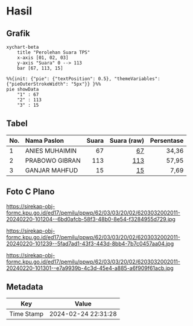 # Hasil

## Grafik

```mermaid
xychart-beta
    title "Perolehan Suara TPS"
    x-axis [01, 02, 03]
    y-axis "Suara" 0 --> 113
    bar [67, 113, 15]
```

```mermaid
%%{init: {"pie": {"textPosition": 0.5}, "themeVariables": {"pieOuterStrokeWidth": "5px"}} }%%
pie showData
    "1" : 67
    "2" : 113
    "3" : 15
```

## Tabel

| No. | Nama Paslon    | Suara | Suara (raw) | Persentase |
|:--- |:-------------- | -----:| -----------:| ----------:|
| 1   | ANIES MUHAIMIN | 67    | [67][p-1]   | 34,36      |
| 2   | PRABOWO GIBRAN | 113   | [113][p-2]  | 57,95      |
| 3   | GANJAR MAHFUD  | 15    | [15][p-3]   | 7,69       |


[p-1]: https://github.com/gigit-pemilu/pemilu-2024-62-kalimantan-tengah/blob/main/pilpres/hitung-suara/sub/62-kalimantan-tengah/sub/03-kapuas/sub/03-kapuas-timur/sub/2002-anjir-serapat-tengah/sub/011-tps/sub/paslon-1.txt
[p-2]: https://github.com/gigit-pemilu/pemilu-2024-62-kalimantan-tengah/blob/main/pilpres/hitung-suara/sub/62-kalimantan-tengah/sub/03-kapuas/sub/03-kapuas-timur/sub/2002-anjir-serapat-tengah/sub/011-tps/sub/paslon-2.txt
[p-3]: https://github.com/gigit-pemilu/pemilu-2024-62-kalimantan-tengah/blob/main/pilpres/hitung-suara/sub/62-kalimantan-tengah/sub/03-kapuas/sub/03-kapuas-timur/sub/2002-anjir-serapat-tengah/sub/011-tps/sub/paslon-3.txt

## Foto C Plano

https://sirekap-obj-formc.kpu.go.id/ed17/pemilu/ppwp/62/03/03/20/02/6203032002011-20240220-101204--6bd0afcb-58f3-48b0-8e54-f3284955d729.jpg

https://sirekap-obj-formc.kpu.go.id/ed17/pemilu/ppwp/62/03/03/20/02/6203032002011-20240220-101239--5fad7ad1-43f3-443d-8bb4-7b7c0457aa04.jpg

https://sirekap-obj-formc.kpu.go.id/ed17/pemilu/ppwp/62/03/03/20/02/6203032002011-20240220-101301--e7a9939b-4c3d-45e4-a885-a6f909f61acb.jpg


## Metadata

| Key        | Value               |
| ---------- | ------------------- |
| Time Stamp | 2024-02-24 22:31:28 |



